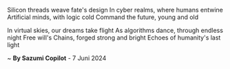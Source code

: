 Silicon threads weave fate's design
In cyber realms, where humans entwine
Artificial minds, with logic cold
Command the future, young and old

In virtual skies, our dreams take flight
As algorithms dance, through endless night
Free will's Chains, forged strong and bright
Echoes of humanity's last light

~ <b>By Sazumi Copilot</b> - 7 Juni 2024